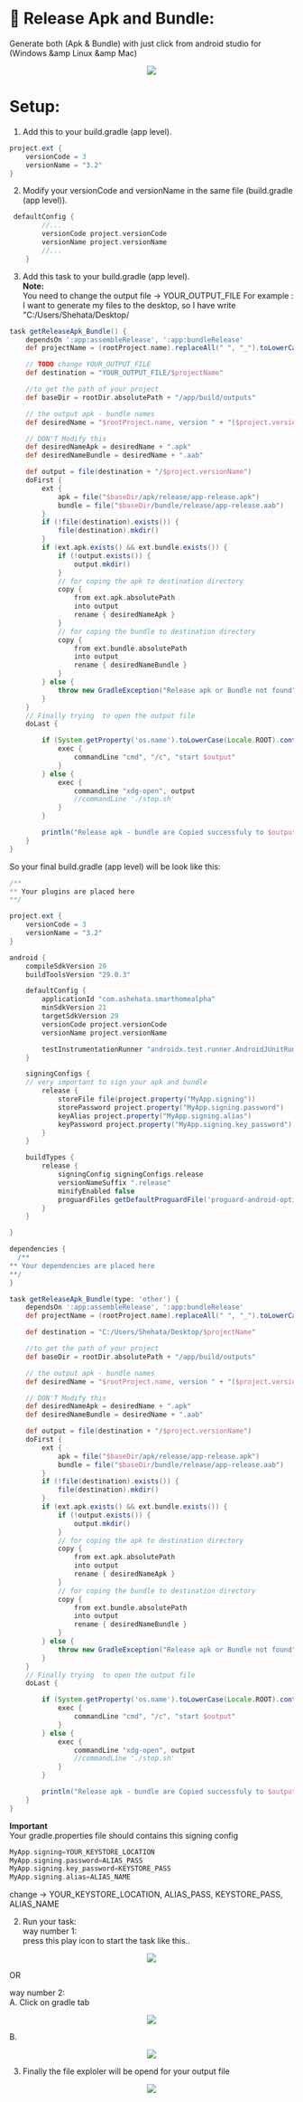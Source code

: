 # :rocket: Release Apk and Bundle:
Generate both (Apk &amp; Bundle) with just click from android studio for (Windows &amp Linux &amp Mac)

<p align="center">
  <img src="img/release.png">
</p>   

# Setup:
1. Add this to your build.gradle (app level).    
``` groovy
project.ext {
    versionCode = 3
    versionName = "3.2"
}
```


2. Modify your versionCode and versionName in the same file (build.gradle (app level)).    
``` groovy
 defaultConfig {
        //...
        versionCode project.versionCode
        versionName project.versionName
        //...
    }
```
3. Add this task to your build.gradle (app level).   
**Note:**   
You need to change the output file -> YOUR_OUTPUT_FILE
For example : I want to generate my files to the desktop, so I have write 
"C:/Users/Shehata/Desktop/

``` groovy
task getReleaseApk_Bundle() {
    dependsOn ':app:assembleRelease', ':app:bundleRelease'
    def projectName = (rootProject.name).replaceAll(" ", "_").toLowerCase()

    // TODO change YOUR_OUTPUT_FILE 
    def destination = "YOUR_OUTPUT_FILE/$projectName"

    //to get the path of your project
    def baseDir = rootDir.absolutePath + "/app/build/outputs"

    // the output apk - bundle names
    def desiredName = "$rootProject.name, version " + "($project.versionName)"

    // DON'T Modify this
    def desiredNameApk = desiredName + ".apk"
    def desiredNameBundle = desiredName + ".aab"

    def output = file(destination + "/$project.versionName")
    doFirst {
        ext {
            apk = file("$baseDir/apk/release/app-release.apk")
            bundle = file("$baseDir/bundle/release/app-release.aab")
        }
        if (!file(destination).exists()) {
            file(destination).mkdir()
        }
        if (ext.apk.exists() && ext.bundle.exists()) {
            if (!output.exists()) {
                output.mkdir()
            }
            // for coping the apk to destination directory
            copy {
                from ext.apk.absolutePath
                into output
                rename { desiredNameApk }
            }
            // for coping the bundle to destination directory
            copy {
                from ext.bundle.absolutePath
                into output
                rename { desiredNameBundle }
            }
        } else {
            throw new GradleException("Release apk or Bundle not found")
        }
    }
    // Finally trying  to open the output file
    doLast {

        if (System.getProperty('os.name').toLowerCase(Locale.ROOT).contains('windows')) {
            exec {
                commandLine "cmd", "/c", "start $output"
            }
        } else {
            exec {
                commandLine "xdg-open", output
                //commandLine './stop.sh'
            }
        }

        println("Release apk - bundle are Copied successfuly to $output")
    }
}
```
So your final build.gradle (app level) will be look like this:
``` groovy
/** 
** Your plugins are placed here
**/

project.ext {
    versionCode = 3
    versionName = "3.2"
}

android {
    compileSdkVersion 29
    buildToolsVersion "29.0.3"

    defaultConfig {
        applicationId "com.ashehata.smarthomealpha"
        minSdkVersion 21
        targetSdkVersion 29
        versionCode project.versionCode
        versionName project.versionName

        testInstrumentationRunner "androidx.test.runner.AndroidJUnitRunner"
    }

    signingConfigs {
    // very important to sign your apk and bundle
        release {
            storeFile file(project.property("MyApp.signing"))
            storePassword project.property("MyApp.signing.password")
            keyAlias project.property("MyApp.signing.alias")
            keyPassword project.property("MyApp.signing.key_password")
        }
    }

    buildTypes {
        release {
            signingConfig signingConfigs.release
            versionNameSuffix ".release"
            minifyEnabled false
            proguardFiles getDefaultProguardFile('proguard-android-optimize.txt'), 'proguard-rules.pro'
        }
    }

}

dependencies {
  /** 
** Your dependencies are placed here
**/
}

task getReleaseApk_Bundle(type: 'other') {
    dependsOn ':app:assembleRelease', ':app:bundleRelease'
    def projectName = (rootProject.name).replaceAll(" ", "_").toLowerCase()

    def destination = "C:/Users/Shehata/Desktop/$projectName"

    //to get the path of your project
    def baseDir = rootDir.absolutePath + "/app/build/outputs"

    // the output apk - bundle names
    def desiredName = "$rootProject.name, version " + "($project.versionName)"

    // DON'T Modify this
    def desiredNameApk = desiredName + ".apk"
    def desiredNameBundle = desiredName + ".aab"

    def output = file(destination + "/$project.versionName")
    doFirst {
        ext {
            apk = file("$baseDir/apk/release/app-release.apk")
            bundle = file("$baseDir/bundle/release/app-release.aab")
        }
        if (!file(destination).exists()) {
            file(destination).mkdir()
        }
        if (ext.apk.exists() && ext.bundle.exists()) {
            if (!output.exists()) {
                output.mkdir()
            }
            // for coping the apk to destination directory
            copy {
                from ext.apk.absolutePath
                into output
                rename { desiredNameApk }
            }
            // for coping the bundle to destination directory
            copy {
                from ext.bundle.absolutePath
                into output
                rename { desiredNameBundle }
            }
        } else {
            throw new GradleException("Release apk or Bundle not found")
        }
    }
    // Finally trying  to open the output file
    doLast {

        if (System.getProperty('os.name').toLowerCase(Locale.ROOT).contains('windows')) {
            exec {
                commandLine "cmd", "/c", "start $output"
            }
        } else {
            exec {
                commandLine "xdg-open", output
                //commandLine './stop.sh'
            }
        }

        println("Release apk - bundle are Copied successfuly to $output")
    }
}
```
**Important**   
Your gradle.properties file should contains this signing config
``` groovy
MyApp.signing=YOUR_KEYSTORE_LOCATION
MyApp.signing.password=ALIAS_PASS
MyApp.signing.key_password=KEYSTORE_PASS
MyApp.signing.alias=ALIAS_NAME
```  
change ->  YOUR_KEYSTORE_LOCATION, ALIAS_PASS, KEYSTORE_PASS, ALIAS_NAME    

2. Run your task:   
way number 1:   
press this play icon to start the task like this..
<p align="center">
  <img src="img/no1.png">
</p>  

OR     

way number 2:   
A. Click on gradle tab
<p align="center">
  <img src="img/no2.png">
</p>  

B.
<p align="center">
  <img src="img/no3.png">
</p>  

3. Finally the file exploler will be opend for your output file    
<p align="center">
  <img src="img/no4.png">
</p>  
